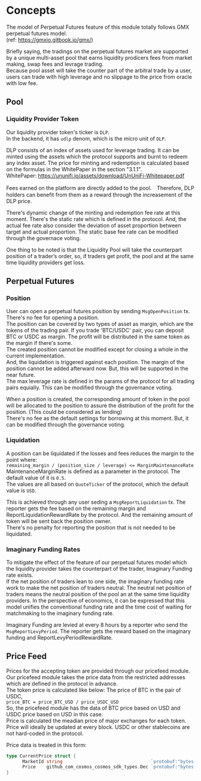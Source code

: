# Concepts

The model of Perpetual Futures feature of this module totally follows GMX perpetual futures model.   
(ref: https://gmxio.gitbook.io/gmx/)

Briefly saying, the tradings on the perpetual futures market are supported by a unique multi-asset pool that earns liquidity prodicers fees from market making, swap fees and levrage trading.   
Because pool asset will take the counter part of the arbitral trade by a user, users can trade with high leverage and no slippage to the price from oracle with low fee.

## Pool

### Liquidity Provider Token

Our liquidity provider token's ticker is `DLP`.   
In the backend, it has `udlp` denom, which is the micro unit of `DLP`.   

DLP consists of an index of assets used for leverage trading. It can be minted using the assets which the protocol supports and burnt to redeem any index asset. The price for minting and redemption is calculated based on the formulas in the WhitePaper in the section "3.1.1".   
WhitePaper: https://ununifi.io/assets/download/UnUniFi-Whitepaper.pdf

Fees earned on the platform are directly added to the pool.　Therefore, DLP holders can benefit from them as a reward through the increasement of the DLP price.   

There's dynamic change of the minting and redemption fee rate at this moment. There's the static rate which is defined in the protocol. And, the actual fee rate also consider the deviation of asset proportion between target and actual proportion.  The static base fee rate can be modified through the governace voting.

One thing to be noted is that the Liquidity Pool will take the counterpart position
of a trader’s order, so, if traders get profit, the pool and at the same time liquidity providers get loss.

## Perpetual Futures

### Position

User can open a perpetual futures position by sending `MsgOpenPosition` tx. There's no fee for opening a position.   
The position can be covered by two types of asset as margin, which are the tokens of the trading pair. If you trade 'BTC/USDC' pair, you can deposit BTC or USDC as margin. The profit will be distributed in the same token as the margin if there's some.    
The created position cannot be modified except for closing a whole in the current implementation.    
And, the liquidation is triggered against each position. The margin of the position cannot be added afterward now. But, this will be supported in the near future.   
The max leverage rate is defined in the params  of the protocol for all trading pairs equially. This can be modified through the governance voting.

When a position is created, the corresponding amount of token in the pool will be allocated to the position to assure the distribution of the profit for the position. (This could be considered as lending)    
There's no fee as the default settings for borrowing at this moment. But, it can be modified through the governance voting.

### Liquidation

A position can be liquidated if the losses and fees reduces the margin to the point where:    
`remaining_margin / (position_size / leverage) <= MarginMaintenanceRate`
MaintenanceMarginRate is defined as a parameter in the protocol. The default value of it is `0.5`.   
The values are all based on `QuoteTicker` of the protocol, which the default value is `USD`.

This is achieved through any user seding a `MsgReportLiquidation` tx. The reporter gets the fee based on the remaining margin and ReportLiquidationRewardRate by the protocol. And the remaining amount of token will be sent back the position owner.   
There's no penalty for reporting the position that is not needed to be liquidated.

### Imaginary Funding Rates

To mitigate the effect of the feature of our perpetual futures model which the liquidity provider takes the counterpart of the trader, Imaginary Funding rate exists.   
If the net position of traders lean to one side, the imaginary funding rate work to make the net position of traders neutral. The neutral net position of traders means the neutral position of the pool an at the same time liquidity providers. In the perspective of economics, it can be expressed that this model unifies the conventional funding rate and the time cost of waiting for matchmaking to the imaginary funding rate.

Imaginary Funding are levied at every 8 hours by a reporter who send the `MsgReportLevyPeriod`. The reporter gets the reward based on the imaginary funding and ReportLevyPeriodRewardRate.

## Price Feed

Prices for the accepting token are provided through our pricefeed module.   
Our pricefeed module takes the price data from the restricted addresses which are defined in the protocol in advance.   
The token price is calculated like below:
  The price of BTC in the pair of USDC,   
  `price_BTC = price_BTC_USD / price_USDC_USD`   
So, the pricefeed module has the data of BTC price based on USD and USDC price based on USD in this case.   
Price is calculated the meadian price of major exchanges for each token. Price will ideally be updated at every block. USDC or other stablecoins are not hard-coded in the protocol.

Price data is treated in this form:

```go
type CurrentPrice struct {
	  MarketId string                                 `protobuf:"bytes,1,opt,name=market_id,json=marketId,proto3" json:"market_id,omitempty" yaml:"market_id"`
	  Price    github_com_cosmos_cosmos_sdk_types.Dec `protobuf:"bytes,2,opt,name=price,proto3,customtype=github.com/cosmos/cosmos-sdk/types.Dec" json:"price" yaml:"price"`
}
```
